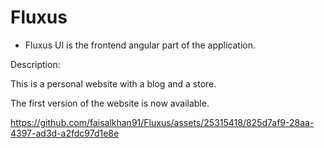# Fluxus

- Fluxus UI is the frontend angular part of the application.

Description:

This is a personal website with a blog and a store.

The first version of the website is now available.

https://github.com/faisalkhan91/Fluxus/assets/25315418/825d7af9-28aa-4397-ad3d-a2fdc97d1e8e
